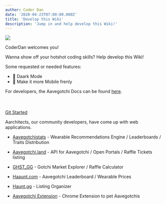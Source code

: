 ```yaml
---
author: Coder Dan
date: '2020-04-23T07:00:00.000Z'
title: 'Develop this Wiki'
description: 'Jump in and help develop this Wiki!'
---
```


<div class="headerImageContainer">
<img class="headerImage" src="/developers/codergotchi.png">
<p class="headerImageText">CoderDan welcomes you!</p>
</div>

Wanna show off your hotshot coding skills? Help develop this Wiki! 

Some requested or needed features:

* 🌃 Daark Mode
* 📱 Make it more Mobile frenly

For developers, the Aavegotchi Docs can be found [here](https://docs.aavegotchi.com/).

<div style="margin-top:50px;"></div>

<a class="button-default" href="https://github.com/aavegotchi/aavegotchi-wiki" target="_blank">Git Started</a>

Aarchitects, our community developers, have come up with web applications.

* [Aavegotchistats](https://aavegotchistats.com/) - Wearable Recommendations Engine / Leaderboards / Traits Distribution

* [Aavegotchi.land](https://aavegotchi.land/) - API for Aavegotchi / Open Portals / Raffle Tickets listing

* [GHST_GG](https://ghst.gg/) - Gotchi Market Explorer / Raffle Calculator

* [Haaunt.com](https://haaunt.com/) - Aavegotchi Leaderboard / Wearable Prices

* [Haunt.gg](https://haunt.gg/) - Listing Organizer

* [Aavegotchi Extension](https://chrome.google.com/webstore/detail/aavegotchi-extension/ibggmlahcckfbcghmbnbdmkmolmaejfc) - Chrome Extension to pet Aavegotchis